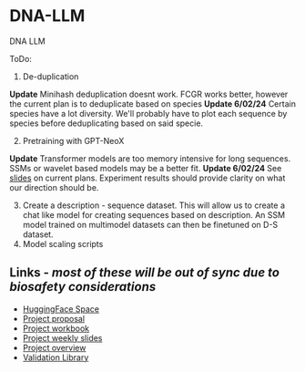 # DNA-LLM
DNA LLM

ToDo:

1. De-duplication

**Update** Minihash deduplication doesnt work. FCGR works better, however the current plan is to deduplicate based on species
**Update 6/02/24** Certain species have a lot diversity. We'll probably have to plot each sequence by species before deduplicating based on said specie. 

2. Pretraining with GPT-NeoX 

**Update** Transformer models are too memory intensive for long sequences. SSMs or wavelet based models may be a better fit.
**Update 6/02/24** See [slides](https://docs.google.com/presentation/d/1_ygnfKfCyEijrYwlbFfaoJ86T7PLmWovUXToiVrmfl8/edit?usp=sharing) on current plans. Experiment results should provide clarity on what our direction should be. 

3. Create a description - sequence dataset. This will allow us to create a chat like model for creating sequences based on description. An SSM model trained on multimodel datasets can then be finetuned on D-S dataset.
4. Model scaling scripts

## Links - *most of these will be out of sync due to biosafety considerations*
- [HuggingFace Space](https://huggingface.co/spaces/Hack90/virus_explorer)
- [Project proposal](https://github.com/hssn-20/project-proposal-template)
- [Project workbook](https://docs.google.com/spreadsheets/d/15kc9B6E9O3NX73mFRRXoo8AS_IDCGJ48RHb18I63mNk/edit?usp=sharing)
- [Project weekly slides](https://docs.google.com/presentation/d/1_ygnfKfCyEijrYwlbFfaoJ86T7PLmWovUXToiVrmfl8/edit?usp=sharing)
- [Project overview](https://docs.google.com/presentation/d/1VxHHlj-oJJP8QqPrabcQv0-YYwXhQwiZx7HRmBJ3lb4/edit?usp=sharing)
- [Validation Library](https://github.com/hssn-20/dvq)


